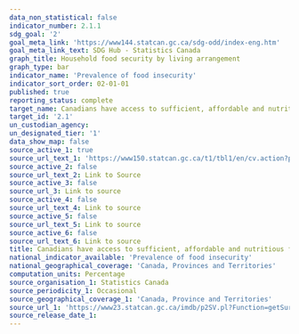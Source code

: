 ```yaml
---
data_non_statistical: false
indicator_number: 2.1.1
sdg_goal: '2'
goal_meta_link: 'https://www144.statcan.gc.ca/sdg-odd/index-eng.htm'
goal_meta_link_text: SDG Hub - Statistics Canada
graph_title: Household food security by living arrangement
graph_type: bar
indicator_name: 'Prevalence of food insecurity'
indicator_sort_order: 02-01-01
published: true
reporting_status: complete
target_name: Canadians have access to sufficient, affordable and nutritious food
target_id: '2.1'
un_custodian_agency: 
un_designated_tier: '1'
data_show_map: false
source_active_1: true
source_url_text_1: 'https://www150.statcan.gc.ca/t1/tbl1/en/cv.action?pid=1310038501'
source_active_2: false
source_url_text_2: Link to Source
source_active_3: false
source_url_3: Link to source
source_active_4: false
source_url_text_4: Link to source
source_active_5: false
source_url_text_5: Link to source
source_active_6: false
source_url_text_6: Link to source
title: Canadians have access to sufficient, affordable and nutritious food
national_indicator_available: 'Prevalence of food insecurity'
national_geographical_coverage: 'Canada, Provinces and Territories'
computation_units: Percentage
source_organisation_1: Statistics Canada
source_periodicity_1: Occasional
source_geographical_coverage_1: 'Canada, Province and Territories'
source_url_1: 'https://www23.statcan.gc.ca/imdb/p2SV.pl?Function=getSurvey&SDDS=3226'
source_release_date_1: 
---
```


